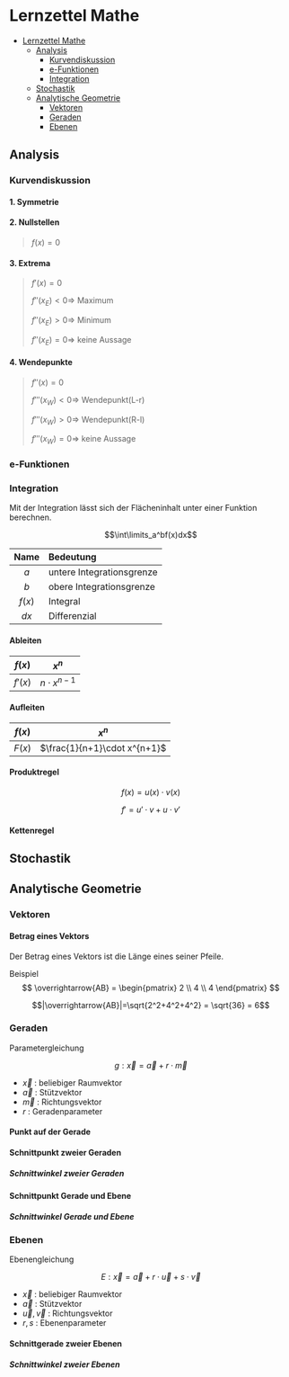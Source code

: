 # Lernzettel Mathe

- [Lernzettel Mathe](#lernzettel-mathe)
  - [Analysis](#analysis)
    - [Kurvendiskussion](#kurvendiskussion)
    - [e-Funktionen](#e-funktionen)
    - [Integration](#integration)
  - [Stochastik](#stochastik)
  - [Analytische Geometrie](#analytische-geometrie)
    - [Vektoren](#vektoren)
    - [Geraden](#geraden)
    - [Ebenen](#ebenen)

## Analysis
### Kurvendiskussion

#### 1. Symmetrie
#### 2. Nullstellen
> $f(x)=0$

#### 3. Extrema
> $f'(x)=0$
> 
> $f''(x_E) < 0 \Rightarrow$ Maximum
> 
> $f''(x_E) > 0 \Rightarrow$ Minimum
> 
> $f''(x_E) = 0 \Rightarrow$ keine Aussage

#### 4. Wendepunkte
> $f''(x)=0$  
> 
> $f'''(x_W) < 0 \Rightarrow$ Wendepunkt(L-r) 
> 
> $f'''(x_W) > 0 \Rightarrow$ Wendepunkt(R-l) 
> 
> $f'''(x_W) = 0 \Rightarrow$ keine Aussage 

### e-Funktionen
### Integration
Mit der Integration lässt sich der Flächeninhalt unter einer Funktion berechnen.

$$\int\limits_a^bf(x)dx$$


|  Name  | Bedeutung                 |
| :----: | :------------------------ |
|  $a$   | untere Integrationsgrenze |
|  $b$   | obere Integrationsgrenze  |
| $f(x)$ | Integral                  |
|  $dx$  | Differenzial              |

#### Ableiten
| $f(x)$  |      $x^n$       |
| :-----: | :--------------: |
| $f'(x)$ | $n\cdot x^{n-1}$ |

#### Aufleiten
| $f(x)$ |            $x^n$             |
| :----: | :--------------------------: |
| $F(x)$ | $\frac{1}{n+1}\cdot x^{n+1}$ |

#### Produktregel
$$f(x)=u(x)\cdot v(x)$$

$$f' = u'\cdot v +u\cdot v'$$

#### Kettenregel
## Stochastik
## Analytische Geometrie
### Vektoren

#### Betrag eines Vektors
Der Betrag eines Vektors ist die Länge eines seiner Pfeile.

Beispiel
$$ \overrightarrow{AB} = 
\begin{pmatrix}
    2 \\
    4 \\
    4
\end{pmatrix}
$$

$$|\overrightarrow{AB}|=\sqrt{2^2+4^2+4^2} = \sqrt{36} = 6$$

### Geraden
Parametergleichung

$$g: \vec{x} = \vec{a} + r \cdot \vec{m}$$

* $\vec{x}$ : beliebiger Raumvektor
* $\vec{a}$ : Stützvektor
* $\vec{m}$ : Richtungsvektor
* $r$ : Geradenparameter

#### Punkt auf der Gerade
#### Schnittpunkt zweier Geraden
##### Schnittwinkel zweier Geraden
#### Schnittpunkt Gerade und Ebene
##### Schnittwinkel Gerade und Ebene
### Ebenen
Ebenengleichung

$$E: \vec{x} = \vec{a} + r \cdot \vec{u}+s\cdot\vec{v}$$

* $\vec{x}$ : beliebiger Raumvektor
* $\vec{a}$ : Stützvektor
* $\vec{u},\vec{v}$ : Richtungsvektor
* $r,s$ : Ebenenparameter

#### Schnittgerade zweier Ebenen
##### Schnittwinkel zweier Ebenen